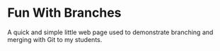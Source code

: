 # Fun With Branches

A quick and simple little web page used to demonstrate branching and merging with Git to my students.
